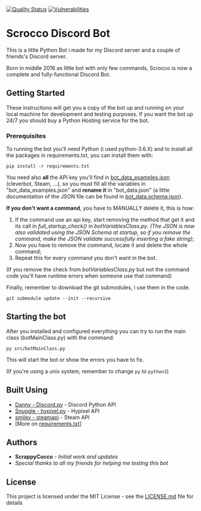 [![Quality Status](https://sonarcloud.io/api/project_badges/measure?project=ScrappyCocco_ScroccoDiscordBot&metric=alert_status
)](https://sonarcloud.io/dashboard?id=ScrappyCocco_ScroccoDiscordBot) [![Vulnerabilities](https://sonarcloud.io/api/project_badges/measure?project=ScrappyCocco_ScroccoDiscordBot&metric=vulnerabilities)](https://sonarcloud.io/dashboard?id=ScrappyCocco_ScroccoDiscordBot)

# Scrocco Discord Bot
This is a little Python Bot i made for my Discord server and a couple of friends's Discord server.

Born in middle 2016 as little bot with only few commands, Scrocco is now a complete and fully-functional Discord Bot.

## Getting Started

These instructions will get you a copy of the bot up and running on your local machine for development and testing purposes.
If you want the bot up 24/7 you should buy a Python Hosting service for the bot.

### Prerequisites

To running the bot you'll need Python (i used python-3.6.X) and to install all the packages in requirements.txt, you can install them with:

```
pip install -r requirements.txt
```

You need also **all** the API key you'll find in [bot_data_examples.json](src/json/bot_data_examples.json) (cleverbot, Steam, ...),
so you must fill all the variables in "bot_data_examples.json" and **rename it** in "bot_data.json"
(a little documentation of the JSON file can be found in [bot_data.schema.json](src/json/bot_data.schema.json)).

**If you don't want a command**, you have to MANUALLY delete it, this is how: 
1. If the command use an api key, start removing the method that get it and its call in _full_startup_check()_ in _botVariablesClass.py_.
*(The JSON is now also validated using the JSON Schema at startup, so if you remove the command, make the JSON validate successfully inserting a fake string)*;
1. Now you have to remove the command, locate it and delete the whole command;
1. Repeat this for every command you don't want in the bot.

(If you remove the check from _botVariablesClass.py_ but not the command code you'll have runtime errors when someone use that command)

Finally, remember to download the git submodules, i use them in the code.
```
git submodule update --init --recursive
```

## Starting the bot

After you installed and configured everything you can try to run the main class (botMainClass.py) with the command:
```
py src/botMainClass.py
``` 
This will start the bot or show the errors you have to fix.

(If you're using a unix system, remember to change `py` to `python3`)

## Built Using

* [Danny - Discord.py](https://github.com/Rapptz/discord.py) - Discord Python API
* [Snuggle - hypixel.py](https://github.com/Snuggle/hypixel.py) - Hypixel API
* [smiley - steamapi](https://github.com/smiley/steamapi) - Steam API
* [More on [requirements.txt](requirements.txt)]

## Authors

* **ScrappyCocco** - *Initial work and updates*
* *Special thanks to all my friends for helping me testing this bot*

## License

This project is licensed under the MIT License - see the [LICENSE.md](LICENSE.md) file for details
